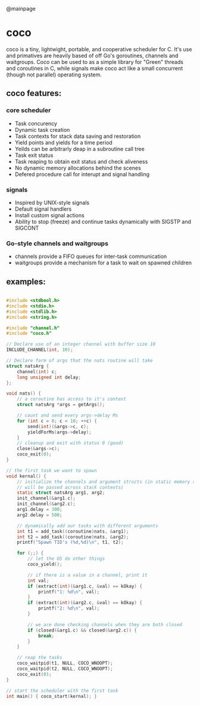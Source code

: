 @mainpage
# coco
coco is a tiny, lightwight, portable, and cooperative scheduler for C. It's use and primatives are heavily based of off Go's goroutines, channels and waitgroups. Coco can be used to as a simple library for "Green" threads and coroutines in C, while signals make coco act like a small concurrent (though not parallel) operating system.

## coco features:
### core scheduler

- Task concurency
- Dynamic task creation
- Task contexts for stack data saving and restoration
- Yield points and yields for a time period
- Yeilds can be arbitrarly deap in a subroutine call tree
- Task exit status
- Task reaping to obtain exit status and check aliveness
- No dynamic memory allocations behind the scenes
- Defered procedure call for interupt and signal handling

### signals
- Inspired by UNIX-style signals
- Default signal handlers
- Install custom signal actions
- Ability to stop (freeze) and continue tasks dynamically with SIGSTP and SIGCONT

### Go-style channels and waitgroups
- channels provide a FIFO queues for inter-task communication
- waitgroups provide a mechanism for a task to wait on spawned children

## examples:
```c

#include <stdbool.h>
#include <stdio.h>
#include <stdlib.h>
#include <string.h>

#include "channel.h"
#include "coco.h"

// Declare use of an integer channel with buffer size 10
INCLUDE_CHANNEL(int, 10);

// Declare form of args that the nats routine will take
struct natsArg {
    channel(int) c;
    long unsigned int delay;
};

void nats() {
    // a coroutine has access to it's context
    struct natsArg *args = getArgs();

    // count and send every args->delay Ms
    for (int c = 0; c < 10; ++c) {
        send(int)(&args->c, c);
        yieldForMs(args->delay);
    }
    // cleanup and exit with status 0 (good)
    close(&args->c);
    coco_exit(0);
}

// the first task we want to spawn
void kernal() {
    // initialize the channels and argument structs (in static memory since they
    // will be passed across stack contexts)
    static struct natsArg arg1, arg2;
    init_channel(&arg1.c);
    init_channel(&arg2.c);
    arg1.delay = 300;
    arg2.delay = 500;

    // dynamically add our tasks with different arguments
    int t1 = add_task((coroutine)nats, &arg1);
    int t2 = add_task((coroutine)nats, &arg2);
    printf("Spawn TID's (%d,%d)\n", t1, t2);

    for (;;) {
        // let the OS do other things
        coco_yield();

        // if there is a value in a channel, print it
        int val;
        if (extract(int)(&arg1.c, &val) == kOkay) {
            printf("1: %d\n", val);
        }
        if (extract(int)(&arg2.c, &val) == kOkay) {
            printf("2: %d\n", val);
        }

        // we are done checking channels when they are both closed
        if (closed(&arg1.c) && closed(&arg2.c)) {
            break;
        }
    }

    // reap the tasks
    coco_waitpid(t1, NULL, COCO_WNOOPT);
    coco_waitpid(t2, NULL, COCO_WNOOPT);
    coco_exit(0);
}

// start the scheduler with the first task
int main() { coco_start(kernal); }
```
